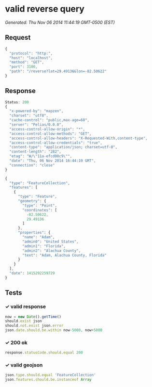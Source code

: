 # valid reverse query

*Generated: Thu Nov 06 2014 11:44:19 GMT-0500 (EST)*
## Request
```javascript
{
  "protocol": "http:",
  "host": "localhost",
  "method": "GET",
  "port": 3100,
  "path": "/reverse?lat=29.49136&lon=-82.50622"
}
```

## Response
```javascript
Status: 200
{
  "x-powered-by": "mapzen",
  "charset": "utf8",
  "cache-control": "public,max-age=60",
  "server": "Pelias/0.0.0",
  "access-control-allow-origin": "*",
  "access-control-allow-methods": "GET",
  "access-control-allow-headers": "X-Requested-With,content-type",
  "access-control-allow-credentials": "true",
  "content-type": "application/json; charset=utf-8",
  "content-length": "282",
  "etag": "W/\"11a-efcd00c9\"",
  "date": "Thu, 06 Nov 2014 16:44:19 GMT",
  "connection": "close"
}
```
```javascript
{
  "type": "FeatureCollection",
  "features": [
    {
      "type": "Feature",
      "geometry": {
        "type": "Point",
        "coordinates": [
          -82.50622,
          29.49136
        ]
      },
      "properties": {
        "name": "Adam",
        "admin0": "United States",
        "admin1": "Florida",
        "admin2": "Alachua County",
        "text": "Adam, Alachua County, Florida"
      }
    }
  ],
  "date": 1415292259729
}
```

## Tests

### ✓ valid response
```javascript
now = new Date().getTime()
should.exist json
should.not.exist json.error
json.date.should.be.within now-5000, now+5000
```

### ✓ 200 ok
```javascript
response.statusCode.should.equal 200
```

### ✓ valid geojson
```javascript
json.type.should.equal 'FeatureCollection'
json.features.should.be.instanceof Array
```

